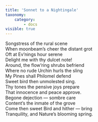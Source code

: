 ```yaml
---
title: 'Sonnet to a Nightingale'
taxonomy:
    category:
        - docs
visible: true
---
```


Songstress of the rural scene  
When moonbeam’s cheer the distant grot  
Oft at Ev’nings hour serene  
Delight me with thy dulcet note!  
Around, the flow’ring shrubs befriend  
Where no rude Urchin hurls the sling  
My Pines shall Philomel defend  
Sweet bird then unmolested sing.  
Thy tones the pensive joys prepare  
That innocence and peace approve.  
Begone dejection — sombre care  
Content’s the inmate of the grove  
Come then sweet Bird and hither — bring   
Tranquility, and Nature’s blooming spring.  